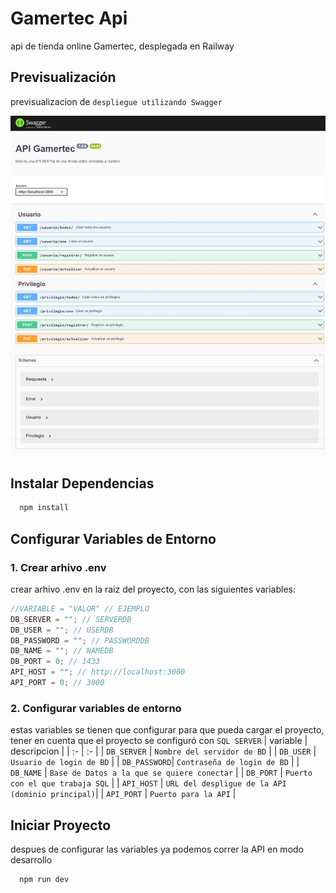 # Gamertec Api

api de tienda online Gamertec, desplegada en Railway

## Previsualización

previsualizacion de `despliegue utilizando Swagger`

![Imagen despliegue Api ](./src/assets/images/deploy-web.jpeg)

## Instalar Dependencias

```bash
  npm install
```

## Configurar Variables de Entorno

### 1. Crear arhivo .env

crear arhivo .env en la raiz del proyecto, con las siguientes variables:

```js
//VARIABLE = "VALOR" // EJEMPLO
DB_SERVER = ""; // SERVERDB
DB_USER = ""; // USERDB
DB_PASSWORD = ""; // PASSWORDDB
DB_NAME = ""; // NAMEDB
DB_PORT = 0; // 1433
API_HOST = ""; // http://localhost:3000
API_PORT = 0; // 3000
```

### 2. Configurar variables de entorno

estas variables se tienen que configurar para que pueda cargar el proyecto, tener en cuenta que el proyecto se configuró con `SQL SERVER`
| variable | descripcion |
| :- | :- |
| `DB_SERVER` | `Nombre del servidor de BD` |
| `DB_USER` | `Usuario de login de BD` |
| `DB_PASSWORD`| `Contraseña de login de BD` |
| `DB_NAME` | `Base de Datos a la que se quiere conectar` |
| `DB_PORT` | `Puerto con el que trabaja SQL` |
| `API_HOST` | `URL del despligue de la API (dominio principal)`|
| `API_PORT` | `Puerto para la API` |

## Iniciar Proyecto

despues de configurar las variables ya podemos correr la API en modo desarrollo

```bash
  npm run dev
```
